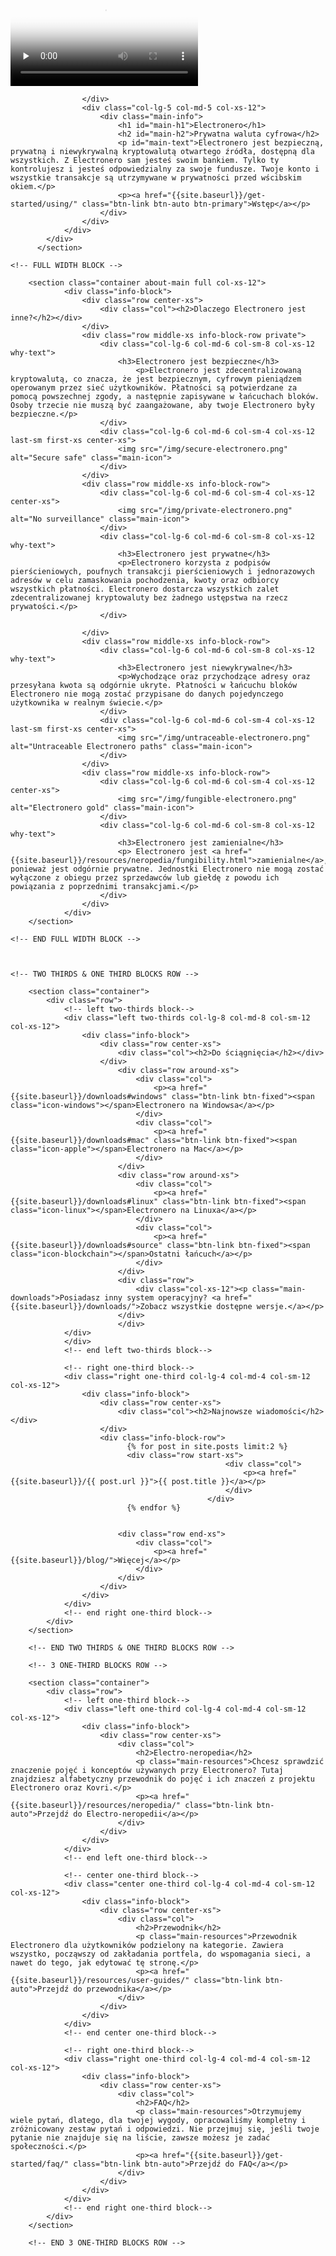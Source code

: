 <div class="site-wrap">
        <section class="container full col-xs-12">
            <div class="info-block info-block-main">
                <div class="row middle-xs">
                    <div class="col-lg-7 col-md-7 col-xs-12 main-video">
                        <div class="monero-video">
                            <!--iframe width="560" height="315" src="https://www.youtube.com/embed/TZi9xx6aiuY" frameborder="0" allowfullscreen></iframe-->
                            <video controls poster="/img/monero-community.png" onclick="this.paused ? this.play() : this.pause();" preload="none">
                                <source src="/media/Electronero_Promo.m4v">
                            </video>
                        </div>
                        
                    </div>
                    <div class="col-lg-5 col-md-5 col-xs-12">
                        <div class="main-info">
                            <h1 id="main-h1">Electronero</h1>
                            <h2 id="main-h2">Prywatna waluta cyfrowa</h2>
                            <p id="main-text">Electronero jest bezpieczną, prywatną i niewykrywalną kryptowalutą otwartego źródła, dostępną dla wszystkich. Z Electronero sam jesteś swoim bankiem. Tylko ty kontrolujesz i jesteś odpowiedzialny za swoje fundusze. Twoje konto i wszystkie transakcje są utrzymywane w prywatności przed wścibskim okiem.</p>
                            <p><a href="{{site.baseurl}}/get-started/using/" class="btn-link btn-auto btn-primary">Wstęp</a></p>
                        </div>
                    </div>
                </div>
            </div>
          </section>
      
    <!-- FULL WIDTH BLOCK -->
        
        <section class="container about-main full col-xs-12">
                <div class="info-block">
                    <div class="row center-xs">
                        <div class="col"><h2>Dlaczego Electronero jest inne?</h2></div>
                    </div>
                    <div class="row middle-xs info-block-row private">
                        <div class="col-lg-6 col-md-6 col-sm-8 col-xs-12  why-text">
                            <h3>Electronero jest bezpieczne</h3>
                                <p>Electronero jest zdecentralizowaną kryptowalutą, co znacza, że jest bezpiecznym, cyfrowym pieniądzem operowanym przez sieć użytkowników. Płatności są potwierdzane za pomocą powszechnej zgody, a następnie zapisywane w łańcuchach bloków. Osoby trzecie nie muszą być zaangażowane, aby twoje Electronero były bezpieczne.</p>
                        </div>
                        <div class="col-lg-6 col-md-6 col-sm-4 col-xs-12 last-sm first-xs center-xs">
                            <img src="/img/secure-electronero.png" alt="Secure safe" class="main-icon">
                        </div>
                    </div>
                    <div class="row middle-xs info-block-row">
                        <div class="col-lg-6 col-md-6 col-sm-4 col-xs-12 center-xs">
                            <img src="/img/private-electronero.png" alt="No surveillance" class="main-icon">
                        </div>
                        <div class="col-lg-6 col-md-6 col-sm-8 col-xs-12 why-text">
                            <h3>Electronero jest prywatne</h3>
                            <p>Electronero korzysta z podpisów pierścieniowych, poufnych transakcji pierścieniowych i jednorazowych adresów w celu zamaskowania pochodzenia, kwoty oraz odbiorcy wszystkich płatności. Electronero dostarcza wszystkich zalet zdecentralizowanej kryptowaluty bez żadnego ustępstwa na rzecz prywatości.</p>
                        </div>
                        
                    </div>
                    <div class="row middle-xs info-block-row">
                        <div class="col-lg-6 col-md-6 col-sm-8 col-xs-12 why-text">
                            <h3>Electronero jest niewykrywalne</h3>
                            <p>Wychodzące oraz przychodzące adresy oraz przesyłana kwota są odgórnie ukryte. Płatności w łańcuchu bloków Electronero nie mogą zostać przypisane do danych pojedynczego użytkownika w realnym świecie.</p>
                        </div>
                        <div class="col-lg-6 col-md-6 col-sm-4 col-xs-12 last-sm first-xs center-xs">
                            <img src="/img/untraceable-electronero.png" alt="Untraceable Electronero paths" class="main-icon">
                        </div>
                    </div>
                    <div class="row middle-xs info-block-row">
                        <div class="col-lg-6 col-md-6 col-sm-4 col-xs-12 center-xs">
                            <img src="/img/fungible-electronero.png" alt="Electronero gold" class="main-icon">
                        </div>
                        <div class="col-lg-6 col-md-6 col-sm-8 col-xs-12 why-text">
                            <h3>Electronero jest zamienialne</h3>
                            <p> Electronero jest <a href="{{site.baseurl}}/resources/neropedia/fungibility.html">zamienialne</a>, ponieważ jest odgórnie prywatne. Jednostki Electronero nie mogą zostać wyłączone z obiegu przez sprzedawców lub giełdę z powodu ich powiązania z poprzednimi transakcjami.</p>
                        </div>
                    </div>
                </div>
        </section>
        
    <!-- END FULL WIDTH BLOCK -->
        
        
        
    <!-- TWO THIRDS & ONE THIRD BLOCKS ROW -->
        
        <section class="container">
            <div class="row">
                <!-- left two-thirds block-->
                <div class="left two-thirds col-lg-8 col-md-8 col-sm-12 col-xs-12">
                    <div class="info-block">
                        <div class="row center-xs">
                            <div class="col"><h2>Do ściągnięcia</h2></div>
                        </div>
                            <div class="row around-xs">
                                <div class="col">
                                    <p><a href="{{site.baseurl}}/downloads#windows" class="btn-link btn-fixed"><span class="icon-windows"></span>Electronero na Windowsa</a></p>
                                </div>
                                <div class="col">
                                    <p><a href="{{site.baseurl}}/downloads#mac" class="btn-link btn-fixed"><span class="icon-apple"></span>Electronero na Mac</a></p>
                                </div>
                            </div>
                            <div class="row around-xs">
                                <div class="col">
                                    <p><a href="{{site.baseurl}}/downloads#linux" class="btn-link btn-fixed"><span class="icon-linux"></span>Electronero na Linuxa</a></p>
                                </div>
                                <div class="col">
                                    <p><a href="{{site.baseurl}}/downloads#source" class="btn-link btn-fixed"><span class="icon-blockchain"></span>Ostatni łańcuch</a></p>
                                </div>
                            </div>
                            <div class="row">
                                <div class="col-xs-12"><p class="main-downloads">Posiadasz inny system operacyjny? <a href="{{site.baseurl}}/downloads/">Zobacz wszystkie dostępne wersje.</a></p>
                            </div>
                            </div>
                </div>
                </div>
                <!-- end left two-thirds block-->
                
                <!-- right one-third block-->
                <div class="right one-third col-lg-4 col-md-4 col-sm-12 col-xs-12">
                    <div class="info-block">
                        <div class="row center-xs">
                            <div class="col"><h2>Najnowsze wiadomości</h2></div>
                        </div>
                        <div class="info-block-row">
                              {% for post in site.posts limit:2 %}
                              <div class="row start-xs">
                                                    <div class="col">
                                                        <p><a href="{{site.baseurl}}/{{ post.url }}">{{ post.title }}</a></p>
                                                    </div>
                                                </div>
                              {% endfor %}
                       
 
                            <div class="row end-xs">
                                <div class="col">
                                    <p><a href="{{site.baseurl}}/blog/">Więcej</a></p>
                                </div>
                            </div>
                        </div>
                    </div>
                </div>
                <!-- end right one-third block-->
            </div>
        </section>
        
        <!-- END TWO THIRDS & ONE THIRD BLOCKS ROW -->
        
        <!-- 3 ONE-THIRD BLOCKS ROW -->
        
        <section class="container">
            <div class="row">
                <!-- left one-third block-->
                <div class="left one-third col-lg-4 col-md-4 col-sm-12 col-xs-12">
                    <div class="info-block">
                        <div class="row center-xs">
                            <div class="col">
                                <h2>Electro-neropedia</h2>
                                <p class="main-resources">Chcesz sprawdzić znaczenie pojęć i konceptów używanych przy Electronero? Tutaj znajdziesz alfabetyczny przewodnik do pojęć i ich znaczeń z projektu Electronero oraz Kovri.</p>
                                <p><a href="{{site.baseurl}}/resources/neropedia/" class="btn-link btn-auto">Przejdź do Electro-neropedii</a></p>
                            </div>
                        </div>
                    </div>
                </div>
                <!-- end left one-third block-->
                
                <!-- center one-third block-->
                <div class="center one-third col-lg-4 col-md-4 col-sm-12 col-xs-12">
                    <div class="info-block">
                        <div class="row center-xs">
                            <div class="col">
                                <h2>Przewodnik</h2>
                                <p class="main-resources">Przewodnik Electronero dla użytkowników podzielony na kategorie. Zawiera wszystko, począwszy od zakładania portfela, do wspomagania sieci, a nawet do tego, jak edytować tę stronę.</p>
                                <p><a href="{{site.baseurl}}/resources/user-guides/" class="btn-link btn-auto">Przejdź do przewodnika</a></p>
                            </div>
                        </div>
                    </div>
                </div>
                <!-- end center one-third block-->
                
                <!-- right one-third block-->
                <div class="right one-third col-lg-4 col-md-4 col-sm-12 col-xs-12">
                    <div class="info-block">
                        <div class="row center-xs">
                            <div class="col">
                                <h2>FAQ</h2>
                                <p class="main-resources">Otrzymujemy wiele pytań, dlatego, dla twojej wygody, opracowaliśmy kompletny i zróżnicowany zestaw pytań i odpowiedzi. Nie przejmuj się, jeśli twoje pytanie nie znajduje się na liście, zawsze możesz je zadać społeczności.</p>
                                <p><a href="{{site.baseurl}}/get-started/faq/" class="btn-link btn-auto">Przejdź do FAQ</a></p>
                            </div>
                        </div>         
                    </div>
                </div>
                <!-- end right one-third block-->
            </div>
        </section>
        
        <!-- END 3 ONE-THIRD BLOCKS ROW -->
</div>
